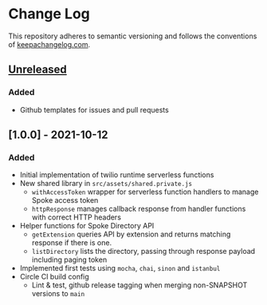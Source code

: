 # Change Log

This repository adheres to semantic versioning and follows the conventions of [keepachangelog.com](http://keepachangelog.com).

## [Unreleased]
### Added
- Github templates for issues and pull requests

## [1.0.0] - 2021-10-12
### Added
- Initial implementation of twilio runtime serverless functions
- New shared library in `src/assets/shared.private.js`
  - `withAccessToken` wrapper for serverless function handlers to manage Spoke access token
  - `httpResponse` manages callback response from handler functions with correct HTTP headers
- Helper functions for Spoke Directory API
  - `getExtension` queries API by extension and returns matching response if there is one.
  - `listDirectory` lists the directory, passing through response payload including paging token
- Implemented first tests using `mocha`, `chai`, `sinon` and `istanbul`
- Circle CI build config
  - Lint & test, github release tagging when merging non-SNAPSHOT versions to `main`

[Unreleased]: https://github.com/spoke-ph/twilio-runtime-spoke-api/compare/v1.0.0...HEAD
